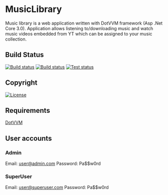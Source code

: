 # MusicLibrary
Music library is a web application written with DotVVM framework (Asp .Net Core 3.0). Application allows listening to/downloading music and watch music videos embedded from YT which can be assigned to your music collection.

## Build Status
[![Build status](https://img.shields.io/travis/Arcidev/musiclibrary.svg?logo=travis&style=flat-square)](https://travis-ci.org/Arcidev/MusicLibrary)
[![Build status](https://img.shields.io/appveyor/ci/Arcidev/musiclibrary.svg?logo=appveyor&style=flat-square)](https://ci.appveyor.com/project/Arcidev/musiclibrary)
[![Test status](https://img.shields.io/appveyor/tests/Arcidev/musiclibrary.svg?logo=appveyor&style=flat-square)](https://ci.appveyor.com/project/Arcidev/musiclibrary/build/tests)

## Copyright
[![License](https://img.shields.io/github/license/Arcidev/MusicLibrary.svg?style=flat-square)](LICENSE)

## Requirements
[DotVVM](https://www.dotvvm.com/)

## User accounts
### Admin
Email: user@admin.com
Password: Pa$$w0rd
### SuperUser
Email: user@superuser.com
Password: Pa$$w0rd
